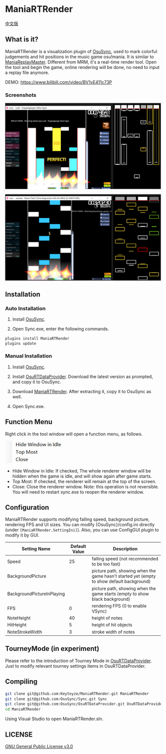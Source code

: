 # ManiaRTRender

[中文版](README.md)

## What is it?

ManiaRTRender is a visualization plugin of [OsuSync](https://github.com/Deliay/osuSync), used to mark colorful judgements and hit positions in the music game osu!mania. It is similar to [ManiaReplayMaster](https://github.com/Keytoyze/Mania-Replay-Master). Different from MRM, it's a real-time render tool. Open the tool and begin the game, online rendering will be done, no need to input a replay file anymore.

DEMO: https://www.bilibili.com/video/BV1vE411c73P


### Screenshots

![](Screenshots/screenshot1.png)

![](Screenshots/screenshot2.png)


## Installation

### Auto Installation
1. Install [OsuSync](https://github.com/Deliay/osuSync).

2. Open Sync.exe, enter the following commands.
```
plugins install ManiaRTRender
plugins update
```

### Manual Installation

1. Install [OsuSync](https://github.com/Deliay/osuSync).

2. Install [OsuRTDataProvider](https://github.com/OsuSync/OsuRTDataProvider). Download the latest version as prompted, and copy it to OsuSync. 

3. Download [ManiaRTRender](https://github.com/Keytoyze/ManiaRTRender/releases). After extracting it, copy it to OsuSync as well.

4. Open Sync.exe.

## Function Menu
Right click in the tool window will open a function menu, as follows.

![](Screenshots/menu.png)

- Hide Window in Idle: If checked, The whole renderer window will be hidden when the game is idle, and will show again after game starts.
- Top Most: If checked, the renderer will remain at the top of the screen.
- Close: Close the renderer window. Note: this operation is not reversible. You will need to restart sync.exe to reopen the renderer window.

## Configuration

ManiaRTRender supports modifying falling speed, background picture, rendering FPS and UI sizes. You can modify {OsuSync}/config.ini directly (under `[ManiaRTRender.SettingIni]`). Also, you can use ConfigGUI plugin to modify it by GUI.


|Setting Name|Default Value|Description
|-|-|-
|Speed|25|falling speed (not recommended to be too fast)
|BackgroundPicture||picture path, showing when the game hasn't started yet (empty to show default background)
|BackgroundPictureInPlaying||picture path, showing when the game starts (empty to show black background)
|FPS|0|rendering FPS (0 to enable VSync)
|NoteHeight|40|height of notes
|HitHeight|5|height of hit objects
|NoteStrokeWidth|3|stroke width of notes

## TourneyMode (in experiment)

Please refer to the introduction of Tourney Mode in [OsuRTDataProvider](https://github.com/OsuSync/OsuRTDataProvider). Just to modify relevant tourney settings items in OsuRTDataProvider.

## Compiling
```bash
git clone git@github.com:Keytoyze/ManiaRTRender.git ManiaRTRender
git clone git@github.com:OsuSync/Sync.git Sync
git clone git@github.com:OsuSync/OsuRTDataProvider.git OsuRTDataProvider
cd ManiaRTRender
```

Using Visual Studio to open ManiaRTRender.sln.

## LICENSE

[GNU General Public License v3.0](https://github.com/Keytoyze/ManiaRTRender/blob/master/LICENSE)
